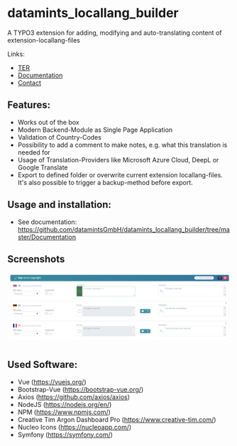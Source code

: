 datamints_locallang_builder
============

A TYPO3 extension for adding, modifying and auto-translating content of extension-locallang-files

Links:

- [TER](https://typo3.org/extensions/repository/view/datamints_locallang_builder)
- [Documentation](https://docs.typo3.org/p/datamints/locallang_builder/master/en-us/)
- [Contact](mailto:m.weisgerber@datamints.com)

Features:
---------

- Works out of the box
- Modern Backend-Module as Single Page Application
- Validation of Country-Codes
- Possibility to add a comment to make notes, e.g. what this translation is needed for
- Usage of Translation-Providers like Microsoft Azure Cloud, DeepL or Google Translate
- Export to defined folder or overwrite current extension locallang-files. It's also possible to trigger a backup-method before export.

Usage and installation:
---------

- See documentation: https://github.com/datamintsGmbH/datamints_locallang_builder/tree/master/Documentation

Screenshots
---------
![](Documentation\Images\sample1.png "Sample 1")

Used Software:
---------

- Vue (https://vuejs.org/)
- Bootstrap-Vue (https://bootstrap-vue.org/)
- Axios (https://github.com/axios/axios)
- NodeJS (https://nodejs.org/en/)
- NPM (https://www.npmjs.com/)
- Creative Tim Argon Dashboard Pro (https://www.creative-tim.com/)
- Nucleo Icons (https://nucleoapp.com/)
- Symfony (https://symfony.com/)
